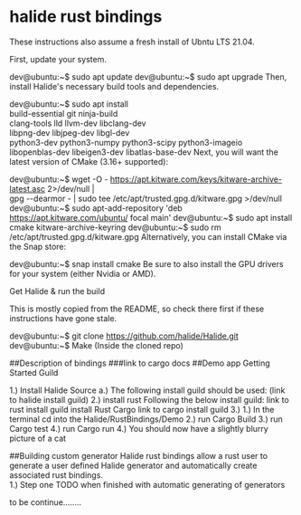 # halide rust bindings


These instructions also assume a fresh install of Ubntu LTS 21.04.

First, update your system.

dev@ubuntu:~$ sudo apt update
dev@ubuntu:~$ sudo apt upgrade
Then, install Halide's necessary build tools and dependencies.

dev@ubuntu:~$ sudo apt install \
build-essential git ninja-build \
clang-tools lld llvm-dev libclang-dev \
libpng-dev libjpeg-dev libgl-dev \
python3-dev python3-numpy python3-scipy python3-imageio \
libopenblas-dev libeigen3-dev libatlas-base-dev
Next, you will want the latest version of CMake (3.16+ supported):

dev@ubuntu:~$ wget -O - https://apt.kitware.com/keys/kitware-archive-latest.asc 2>/dev/null |\
gpg --dearmor - | sudo tee /etc/apt/trusted.gpg.d/kitware.gpg >/dev/null
dev@ubuntu:~$ sudo apt-add-repository 'deb https://apt.kitware.com/ubuntu/ focal main'
dev@ubuntu:~$ sudo apt install cmake kitware-archive-keyring
dev@ubuntu:~$ sudo rm /etc/apt/trusted.gpg.d/kitware.gpg
Alternatively, you can install CMake via the Snap store:

dev@ubuntu:~$ snap install cmake
Be sure to also install the GPU drivers for your system (either Nvidia or AMD).

Get Halide & run the build

This is mostly copied from the README, so check there first if these instructions have gone stale.

dev@ubuntu:~$ git clone https://github.com/halide/Halide.git
dev@ubuntu:~$ Make (Inside the cloned repo)


##Description of bindings
###link to cargo docs
##Demo app Getting Started Guild

1.) Install Halide Source
a.) The following install guild should be used: (link to halide install guild)
2.)
install rust Following the below install guild:
link to rust install guild
install Rust Cargo
link to cargo install guild
3.)
1.) In the terminal cd into the Halide/RustBindings/Demo
2.) run Cargo Build
3.) run Cargo test
4.) run Cargo run
4.) You should now have a slightly blurry picture of a cat

##Building custom generator
Halide rust bindings allow a rust user to generate a user defined Halide generator and automatically create associated rust bindings.  
1.) Step one TODO when finished with automatic generating of generators


to be continue........
  
